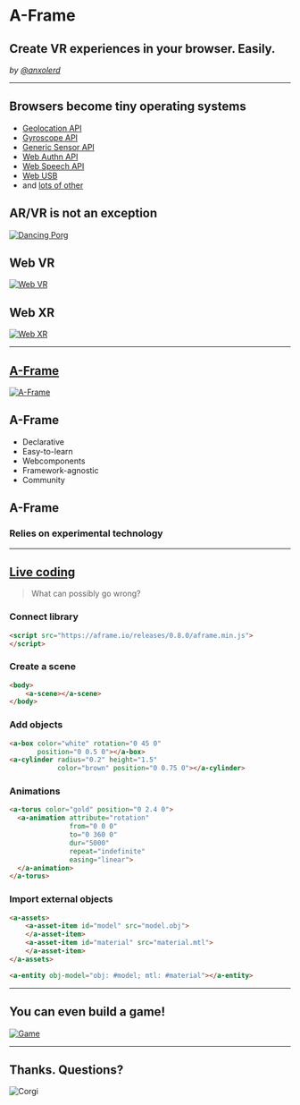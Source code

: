 # A-Frame
## Create VR experiences in your browser. Easily.

_by [@anxolerd](https://github.com/anxolerd)_

-----

## Browsers become tiny operating systems

- [Geolocation API](https://www.w3.org/TR/geolocation-API/)
- [Gyroscope API](https://www.w3.org/TR/2018/CR-gyroscope-20180320/)
- [Generic Sensor API](https://www.w3.org/TR/2018/CR-generic-sensor-20180320/)
- [Web Authn API](https://www.w3.org/TR/2018/CR-webauthn-20180320/)
- [Web Speech API](https://w3c.github.io/speech-api/webspeechapi.html)
- [Web USB](https://wicg.github.io/webusb/)
- and [lots of other](https://www.w3.org/)

>>>>>

## AR/VR is not an exception

[![Dancing Porg](images/dancing-porg.png)](https://twitter.com/mrdoob/status/959598778662531072)

>>>>>

## Web VR

[![Web VR](images/webvr.info.png)](https://webvr.info)

>>>>>

## Web XR

[![Web XR](images/immersive-web.png)](https://github.com/immersive-web/)

-----

## [A-Frame](https://aframe.io)

[![A-Frame](images/aframe.io.png)](https://aframe.io)

>>>>>

## A-Frame

<ul>
  <li class="fragment">Declarative</li>
  <li class="fragment">Easy-to-learn</li>
  <li class="fragment">Webcomponents</li>
  <li class="fragment">Framework-agnostic</li>
  <li class="fragment">Community</li>
</ul>

>>>>>

## A-Frame
### Relies on experimental technology

-----

## [Live coding](https://glitch.com/~dust-chanter)

> What can possibly go wrong?

>>>>>

### Connect library

```html
<script src="https://aframe.io/releases/0.8.0/aframe.min.js">
</script>
```

>>>>>

### Create a scene

```html
<body>
    <a-scene></a-scene>
</body>
```

>>>>>

### Add objects

```html
<a-box color="white" rotation="0 45 0" 
       position="0 0.5 0"></a-box>
<a-cylinder radius="0.2" height="1.5" 
            color="brown" position="0 0.75 0"></a-cylinder>
```

>>>>>

### Animations

```html
<a-torus color="gold" position="0 2.4 0">
  <a-animation attribute="rotation"
               from="0 0 0"
               to="0 360 0"
               dur="5000"
               repeat="indefinite"
               easing="linear">
  </a-animation>
</a-torus>
```

>>>>>

### Import external objects

```html
<a-assets>
    <a-asset-item id="model" src="model.obj">
    </a-asset-item>
    <a-asset-item id="material" src="material.mtl">
    </a-asset-item>
</a-assets>

<a-entity obj-model="obj: #model; mtl: #material"></a-entity>
```

-----

## You can even build a game!

[![Game](images/shoot-those-boxes.png)](https://glitch.com/~shoot-those-boxes)

-----

## Thanks. Questions?

![Corgi](images/corgi.gif)

